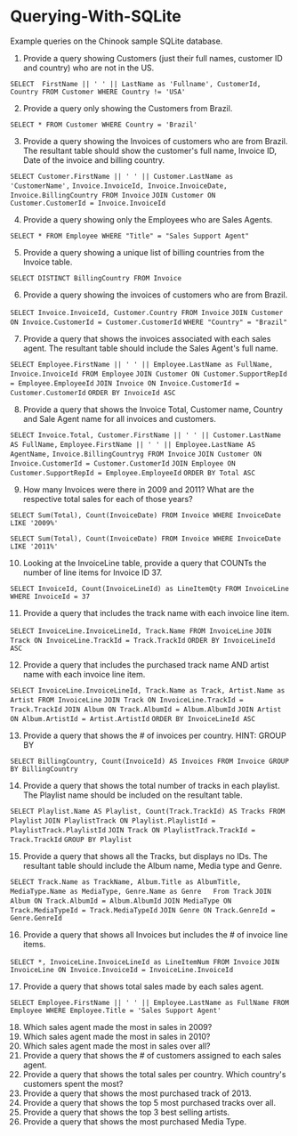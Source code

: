 # Querying-With-SQLite
Example queries on the Chinook sample SQLite database.

1. Provide a query showing Customers (just their full names, customer ID and country) who are not in the US.

  `SELECT  FirstName || ' ' || LastName as 'Fullname', CustomerId, Country FROM Customer
  WHERE Country != 'USA'`

2. Provide a query only showing the Customers from Brazil.

  `SELECT * FROM Customer
  WHERE Country = 'Brazil'`

3. Provide a query showing the Invoices of customers who are from Brazil. The resultant table should show the customer's full name, Invoice ID, Date of the invoice and billing country.

  `SELECT Customer.FirstName || ' ' || Customer.LastName as 'CustomerName',`
  `Invoice.InvoiceId, Invoice.InvoiceDate, Invoice.BillingCountry
  FROM Invoice`
  `JOIN Customer ON Customer.CustomerId = Invoice.InvoiceId`

4. Provide a query showing only the Employees who are Sales Agents.

  `SELECT * FROM Employee
  WHERE "Title" = "Sales Support Agent"`

5. Provide a query showing a unique list of billing countries from the Invoice table.

  `SELECT DISTINCT BillingCountry FROM Invoice`

6. Provide a query showing the invoices of customers who are from Brazil.

  `SELECT Invoice.InvoiceId, Customer.Country
  FROM Invoice`
  `JOIN Customer ON Invoice.CustomerId = Customer.CustomerId`
  `WHERE "Country" = "Brazil"`

7. Provide a query that shows the invoices associated with each sales agent. The resultant table should include the Sales Agent's full name.

  `SELECT Employee.FirstName || ' ' || Employee.LastName as FullName, Invoice.InvoiceId
  FROM Employee`
  `JOIN Customer ON Customer.SupportRepId = Employee.EmployeeId`
  `JOIN Invoice ON Invoice.CustomerId = Customer.CustomerId`
  `ORDER BY InvoiceId ASC
  `

8. Provide a query that shows the Invoice Total, Customer name, Country and Sale Agent name for all invoices and customers.

  `SELECT Invoice.Total,
  Customer.FirstName || ' ' || Customer.LastName AS FullName,`
  `Employee.FirstName || ' ' || Employee.LastName AS AgentName,`
  `Invoice.BillingCountryg
  FROM Invoice`
  `JOIN Customer ON Invoice.CustomerId = Customer.CustomerId`
  `JOIN Employee ON Customer.SupportRepId = Employee.EmployeeId`
  `ORDER BY Total ASC
  `

9. How many Invoices were there in 2009 and 2011?
  What are the respective total sales for each of those years?

  `SELECT Sum(Total), Count(InvoiceDate) FROM Invoice
  WHERE InvoiceDate LIKE '2009%'
  `

  `SELECT Sum(Total), Count(InvoiceDate) FROM Invoice
  WHERE InvoiceDate LIKE '2011%'
  `

10. Looking at the InvoiceLine table, provide a query that COUNTs the number of line items for Invoice ID 37.

  `SELECT InvoiceId, Count(InvoiceLineId) as LineItemQty FROM InvoiceLine
  WHERE InvoiceId = 37
  `

11. Provide a query that includes the track name with each invoice line item.

  `SELECT InvoiceLine.InvoiceLineId, Track.Name
  FROM InvoiceLine`
  `JOIN Track ON InvoiceLine.TrackId = Track.TrackId`
  `ORDER BY InvoiceLineId ASC
  `

12. Provide a query that includes the purchased track name AND artist name with each invoice line item.

  `SELECT InvoiceLine.InvoiceLineId, Track.Name as Track, Artist.Name as Artist
  FROM InvoiceLine`
  `JOIN Track ON InvoiceLine.TrackId = Track.TrackId`
  `JOIN Album ON Track.AlbumId = Album.AlbumId`
  `JOIN Artist ON Album.ArtistId = Artist.ArtistId`
  `ORDER BY InvoiceLineId ASC
  `

13. Provide a query that shows the # of invoices per country. HINT: GROUP BY

  `SELECT BillingCountry, Count(InvoiceId) AS Invoices FROM Invoice
  GROUP BY BillingCountry
  `

14. Provide a query that shows the total number of tracks in each playlist. The Playlist name should be included on the resultant table.

  `SELECT Playlist.Name AS Playlist,
  Count(Track.TrackId) AS Tracks
  FROM Playlist`
  `JOIN PlaylistTrack ON Playlist.PlaylistId = PlaylistTrack.PlaylistId`
  `JOIN Track ON PlaylistTrack.TrackId = Track.TrackId`
  `GROUP BY Playlist
  `

15. Provide a query that shows all the Tracks, but displays no IDs. The resultant table should include the Album name, Media type and Genre.

  `SELECT Track.Name as TrackName,
  Album.Title as AlbumTitle,
  MediaType.Name as MediaType,
  Genre.Name as Genre  
  From Track`
  `JOIN Album ON Track.AlbumId = Album.AlbumId`
  `JOIN MediaType ON Track.MediaTypeId = Track.MediaTypeId`
  `JOIN Genre ON Track.GenreId = Genre.GenreId`


16. Provide a query that shows all Invoices but includes the # of invoice line items.

  `SELECT *,
  InvoiceLine.InvoiceLineId as LineItemNum
  FROM Invoice`
  `JOIN InvoiceLine ON Invoice.InvoiceId = InvoiceLine.InvoiceId`

17. Provide a query that shows total sales made by each sales agent.

  `SELECT Employee.FirstName || ' ' || Employee.LastName as FullName
  FROM Employee
  WHERE Employee.Title = 'Sales Support Agent'`

18. Which sales agent made the most in sales in 2009?
19. Which sales agent made the most in sales in 2010?
20. Which sales agent made the most in sales over all?
21. Provide a query that shows the # of customers assigned to each sales agent.
22. Provide a query that shows the total sales per country. Which country's customers spent the most?
23. Provide a query that shows the most purchased track of 2013.
24. Provide a query that shows the top 5 most purchased tracks over all.
25. Provide a query that shows the top 3 best selling artists.
26. Provide a query that shows the most purchased Media Type.
